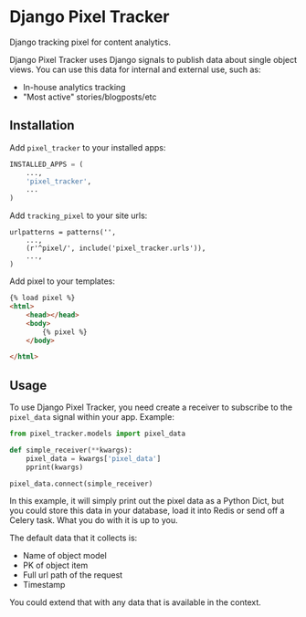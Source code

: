 Django Pixel Tracker
==============

Django tracking pixel for content analytics.

Django Pixel Tracker uses Django signals to publish data about single object views. You can use this data for internal and external use, such as:

* In-house analytics tracking
* "Most active" stories/blogposts/etc


Installation
------------

Add `pixel_tracker` to your installed apps:

```python
INSTALLED_APPS = (
    ...,
    'pixel_tracker',
    ...
)
```

Add `tracking_pixel` to your site urls:

```
urlpatterns = patterns('',
    ...,
    (r'^pixel/', include('pixel_tracker.urls')),
    ...,
)
```

Add pixel to your templates:


```html
{% load pixel %}
<html>
    <head></head>
    <body>
        {% pixel %}
    </body>

</html>
```


Usage
-----

To use Django Pixel Tracker, you need create a receiver to subscribe to the `pixel_data` signal within your app. Example:

```python
from pixel_tracker.models import pixel_data

def simple_receiver(**kwargs):
    pixel_data = kwargs['pixel_data']
    pprint(kwargs)

pixel_data.connect(simple_receiver)
```

In this example, it will simply print out the pixel data as a Python Dict, but you could store this data in your database, load it into Redis or send off a Celery task. What you do with it is up to you.

The default data that it collects is:

* Name of object model
* PK of object item
* Full url path of the request
* Timestamp

You could extend that with any data that is available in the context.
